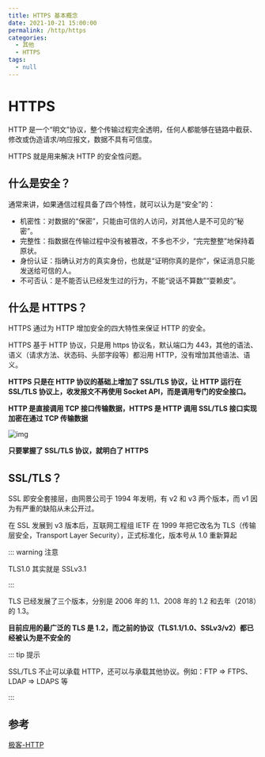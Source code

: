 ```yaml
---
title: HTTPS 基本概念
date: 2021-10-21 15:00:00
permalink: /http/https
categories: 
  - 其他
  - HTTPS
tags: 
  - null
---
```


# HTTPS

HTTP 是一个“明文”协议，整个传输过程完全透明，任何人都能够在链路中截获、修改或伪造请求/响应报文，数据不具有可信度。

HTTPS 就是用来解决 HTTP 的安全性问题。

## 什么是安全？

通常来讲，如果通信过程具备了四个特性，就可以认为是“安全”的：

* 机密性：对数据的“保密”，只能由可信的人访问，对其他人是不可见的“秘密”。
* 完整性：指数据在传输过程中没有被篡改，不多也不少，“完完整整”地保持着原状。
* 身份认证：指确认对方的真实身份，也就是“证明你真的是你”，保证消息只能发送给可信的人。
* 不可否认：是不能否认已经发生过的行为，不能“说话不算数”“耍赖皮”。

## 什么是 HTTPS？

HTTPS 通过为 HTTP 增加安全的四大特性来保证 HTTP 的安全。

HTTPS 基于 HTTP 协议，只是用 https 协议名，默认端口为 443，其他的语法、语义（请求方法、状态码、头部字段等）都沿用 HTTP，没有增加其他语法、语义。

**HTTPS 只是在 HTTP 协议的基础上增加了 SSL/TLS 协议，让 HTTP 运行在 SSL/TLS 协议上，收发报文不再使用 Socket API，而是调用专门的安全接口。**

**HTTP 是直接调用 TCP 接口传输数据，HTTPS 是 HTTP 调用 SSL/TLS 接口实现加密在通过 TCP 传输数据**

![img](/img/10.png)

**只要掌握了 SSL/TLS 协议，就明白了 HTTPS**

## SSL/TLS？

SSL 即安全套接层，由网景公司于 1994 年发明，有 v2 和 v3 两个版本，而 v1 因为有严重的缺陷从未公开过。

在 SSL 发展到 v3 版本后，互联网工程组 IETF 在 1999 年把它改名为 TLS（传输层安全，Transport Layer Security），正式标准化，版本号从 1.0 重新算起

::: warning 注意

TLS1.0 其实就是 SSLv3.1

:::

TLS 已经发展了三个版本，分别是 2006 年的 1.1、2008 年的 1.2 和去年（2018）的 1.3。

**目前应用的最广泛的 TLS 是 1.2，而之前的协议（TLS1.1/1.0、SSLv3/v2）都已经被认为是不安全的**

::: tip 提示 

SSL/TLS 不止可以承载 HTTP，还可以与承载其他协议。例如：FTP => FTPS、LDAP => LDAPS 等

:::

## 参考

[极客-HTTP](https://time.geekbang.org/column/article/108643)

